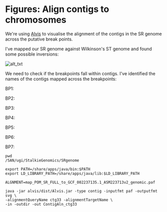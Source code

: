 # Figures: Align contigs to chromosomes

We're using [Alvis](https://alvis.readthedocs.io/en/latest/usage/diagrams.html) to visualise the alignment of the contigs in the SR genome across the putative break points. 

I've mapped our SR genome against Wilkinson's ST genome and found some possible inversions: 

![alt_txt][fig1]

[fig1]:https://user-images.githubusercontent.com/12142475/174772283-f42ce9e0-39cc-4f24-b831-09a9fbf0083a.png


We need to check if the breakpoints fall within contigs. I've identified the names of the contigs mapped across the breakpoints: 


BP1: 

BP2:

BP3: 

BP4: 

BP5:

BP6:

BP7: 


```
pwd
/SAN/ugi/StalkieGenomics/SRgenome

export PATH=/share/apps/java/bin:$PATH
export LD_LIBRARY_PATH=/share/apps/java/lib:$LD_LIBRARY_PATH

ALGNMENT=map_POM_SR_FULL_to_GCF_002237135.1_ASM223713v2_genomic.paf

java -jar alvis/dist/Alvis.jar -type contig -inputfmt paf -outputfmt svg \
-alignmentQueryName ctg33 -alignmentTargetName \
-in -outdir -out ContigAln_ctg33
```
